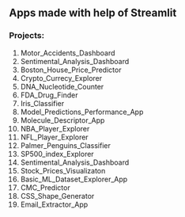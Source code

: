 ## Apps made with help of Streamlit
### Projects:
1) Motor_Accidents_Dashboard
2) Sentimental_Analysis_Dashboard
3) Boston_House_Price_Predictor
4) Crypto_Currecy_Explorer
5) DNA_Nucleotide_Counter
6) FDA_Drug_Finder
7) Iris_Classifier
8) Model_Predictions_Performance_App
9) Molecule_Descriptor_App
10) NBA_Player_Explorer
11) NFL_Player_Explorer
12) Palmer_Penguins_Classifier
13) SP500_index_Explorer
14) Sentimental_Analysis_Dashboard
15) Stock_Prices_Visualizaton
16) Basic_ML_Dataset_Explorer_App
17) CMC_Predictor
18) CSS_Shape_Generator
19) Email_Extractor_App
